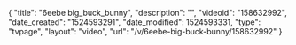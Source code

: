 {
    "title": "6eebe big_buck_bunny",
    "description": "",
    "videoid": "158632992",
    "date_created": "1524593291",
    "date_modified": 1524593331,
    "type": "tvpage",
    "layout": "video",
    "url": "\/v\/6eebe-big-buck-bunny\/158632992"
}